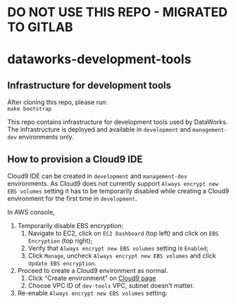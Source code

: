 # DO NOT USE THIS REPO - MIGRATED TO GITLAB

# dataworks-development-tools

## Infrastructure for development tools

After cloning this repo, please run:  
`make bootstrap`

This repo contains infrastructure for development tools used by DataWorks. The infrastructure is deployed and available in `development` and `management-dev` environments only. 

## How to provision a Cloud9 IDE

Cloud9 IDE can be created in `development` and `management-dev` environments. As Cloud9 does not currently support `Always encrypt new EBS volumes` setting it has to be temporarily disabled while creating a Cloud9 environment for the first time in `development`.

In AWS console, 
1. Temporarily disable EBS encryption: 
    1. Navigate to EC2, click on `EC2 Dashboard` (top left) and click on `EBS Encryption` (top right);
    1. Verify that `Always encrypt new EBS volumes` setting is `Enabled`;
    1. Click `Manage`, uncheck `Always encrypt new EBS volumes` and click `Update EBS encryption`.
1. Proceed to create a Cloud9 environment as normal.
    1. Click "Create environment" on [Cloud9 page](https://eu-west-2.console.aws.amazon.com/cloud9/home/product)
    1. Choose VPC ID of `dev-tools` VPC, subnet doesn't matter.
1. Re-enable `Always encrypt new EBS volumes` setting.
